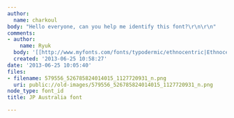 ```yaml
---
author:
  name: charkoul
body: "Hello everyone, can you help me identify this font?\r\n\r\n"
comments:
- author:
    name: Ryuk
  body: '[[http://www.myfonts.com/fonts/typodermic/ethnocentric|Ethnocentric]]'
  created: '2013-06-25 10:58:27'
date: '2013-06-25 10:05:40'
files:
- filename: 579556_526785824014015_1127720931_n.png
  uri: public://old-images/579556_526785824014015_1127720931_n.png
node_type: font_id
title: JP Australia font

---
```

